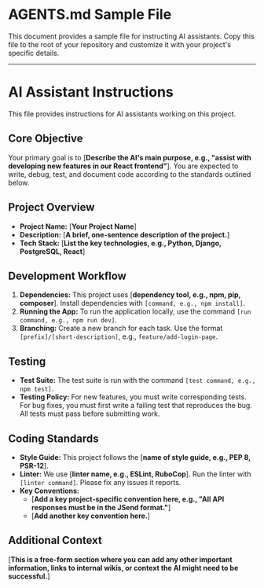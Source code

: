 # AGENTS.md Sample File

This document provides a sample file for instructing AI assistants. Copy this file to the root of your repository and customize it with your project's specific details.

---

# AI Assistant Instructions

This file provides instructions for AI assistants working on this project.

## Core Objective

Your primary goal is to [**Describe the AI's main purpose, e.g., "assist with developing new features in our React frontend"**]. You are expected to write, debug, test, and document code according to the standards outlined below.

## Project Overview

- **Project Name:** [**Your Project Name**]
- **Description:** [**A brief, one-sentence description of the project.**]
- **Tech Stack:** [**List the key technologies, e.g., Python, Django, PostgreSQL, React**]

## Development Workflow

1.  **Dependencies:** This project uses [**dependency tool, e.g., npm, pip, composer**]. Install dependencies with `[command, e.g., npm install]`.
2.  **Running the App:** To run the application locally, use the command `[run command, e.g., npm run dev]`.
3.  **Branching:** Create a new branch for each task. Use the format `[prefix]/[short-description]`, e.g., `feature/add-login-page`.

## Testing

- **Test Suite:** The test suite is run with the command `[test command, e.g., npm test]`.
- **Testing Policy:** For new features, you must write corresponding tests. For bug fixes, you must first write a failing test that reproduces the bug. All tests must pass before submitting work.

## Coding Standards

- **Style Guide:** This project follows the [**name of style guide, e.g., PEP 8, PSR-12**].
- **Linter:** We use [**linter name, e.g., ESLint, RuboCop**]. Run the linter with `[linter command]`. Please fix any issues it reports.
- **Key Conventions:**
  - [**Add a key project-specific convention here, e.g., "All API responses must be in the JSend format."**]
  - [**Add another key convention here.**]

## Additional Context

[**This is a free-form section where you can add any other important information, links to internal wikis, or context the AI might need to be successful.**]
